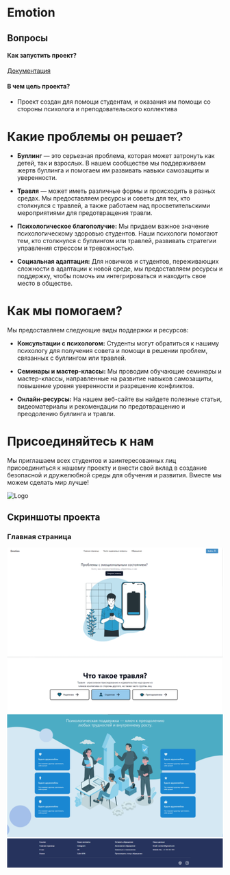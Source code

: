 # Emotion

## Вопросы

#### Как запустить проект?

[Документация](https://docs-emotion-hxrqdz2ei-skill-g1s-projects.vercel.app/)

#### В чем цель проекта?

- Проект создан для помощи студентам, и оказания им помощи со стороны психолога и преподовательского коллектива

# Какие проблемы он решает?

- **Буллинг** — это серьезная проблема, которая может затронуть как детей, так и взрослых. В нашем сообществе мы поддерживаем жертв буллинга и помогаем им развивать навыки самозащиты и уверенности.

- **Травля** — может иметь различные формы и происходить в разных средах. Мы предоставляем ресурсы и советы для тех, кто столкнулся с травлей, а также работаем над просветительскими мероприятиями для предотвращения травли.

- **Психологическое благополучие:** Мы придаем важное значение психологическому здоровью студентов. Наши психологи помогают тем, кто столкнулся с буллингом или травлей, развивать стратегии управления стрессом и тревожностью.

- **Социальная адаптация:** Для новичков и студентов, переживающих сложности в адаптации к новой среде, мы предоставляем ресурсы и поддержку, чтобы помочь им интегрироваться и находить свое место в обществе.

# Как мы помогаем?

Мы предоставляем следующие виды поддержки и ресурсов:

- **Консультации с психологом:** Студенты могут обратиться к нашиму психологу для получения совета и помощи в решении проблем, связанных с буллингом или травлей.

- **Семинары и мастер-классы:** Мы проводим обучающие семинары и мастер-классы, направленные на развитие навыков самозащиты, повышение уровня уверенности и разрешение конфликтов.

- **Онлайн-ресурсы:** На нашем веб-сайте вы найдете полезные статьи, видеоматериалы и рекомендации по предотвращению и преодолению буллинга и травли.

# Присоединяйтесь к нам

Мы приглашаем всех студентов и заинтересованных лиц присоединиться к нашему проекту и внести свой вклад в создание безопасной и дружелюбной среды для обучения и развития. Вместе мы можем сделать мир лучше!

![Logo](https://kipk.edu.kz/wp-content/uploads/2017/09/cropped-kipk_logo_sm.png)

## Скриншоты проекта

### Главная страница

![top](./gitimage/Home/image.png)
![body](./gitimage/Home/image-1.png)
![body-2](./gitimage/Home/image-2.png)
![footer](./gitimage/Home/image-3.png)
